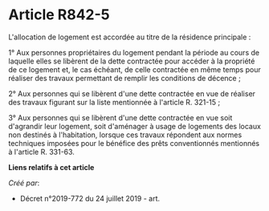 # Article R842-5

L'allocation de logement est accordée au titre de la résidence principale :

1° Aux personnes propriétaires du logement pendant la période au cours de laquelle elles se libèrent de la dette contractée
pour accéder à la propriété de ce logement et, le cas échéant, de celle contractée en même temps pour réaliser des travaux
permettant de remplir les conditions de décence ;

2° Aux personnes qui se libèrent d'une dette contractée en vue de réaliser des travaux figurant sur la liste mentionnée à
l'article R. 321-15 ;

3° Aux personnes qui se libèrent d'une dette contractée en vue soit d'agrandir leur logement, soit d'aménager à usage de
logements des locaux non destinés à l'habitation, lorsque ces travaux répondent aux normes techniques imposées pour le
bénéfice des prêts conventionnés mentionnés à l'article R. 331-63.

**Liens relatifs à cet article**

_Créé par_:

  - Décret n°2019-772 du 24 juillet 2019 - art.
